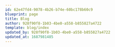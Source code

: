 ```yaml
---
id: 62e47fd4-9078-4b26-b74e-60bc178b60c9
blueprint: page
title: Blog
author: 928f90f8-1b03-4be0-a558-b855827a4722
template: blog/index
updated_by: 928f90f8-1b03-4be0-a558-b855827a4722
updated_at: 1687981485
---
```

